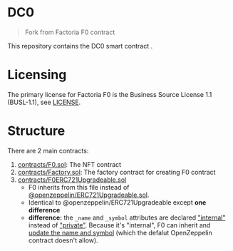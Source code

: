# DC0

> Fork from Factoria F0 contract

This repository contains the DC0 smart contract .

# Licensing

The primary license for Factoria F0 is the Business Source License 1.1 (BUSL-1.1), see [LICENSE](LICENSE).

# Structure

There are 2 main contracts:

1. [contracts/F0.sol](contracts/F0.sol): The NFT contract
2. [contracts/Factory.sol](contracts/Factory.sol): The factory contract for creating F0 contract
3. [contracts/F0ERC721Upgradeable.sol](contracts/F0ERC721Upgradeable.sol)
    - F0 inherits from this file instead of [@openzeppelin/ERC721Upgradeable.sol](https://github.com/OpenZeppelin/openzeppelin-contracts-upgradeable/blob/master/contracts/token/ERC721/ERC721Upgradeable.sol).
    - Identical to @openzeppelin/ERC721Upgradeable except **one difference**
    - **difference:** the `_name` and `_symbol` attributes are declared ["internal"](https://github.com/factoria-org/f0/blob/main/contracts/F0ERC721Upgradeable.sol#L31-L35) instead of ["private"](https://github.com/OpenZeppelin/openzeppelin-contracts-upgradeable/blob/master/contracts/token/ERC721/ERC721Upgradeable.sol#L25-L28). Because it's "internal", F0 can inherit and [update the name and symbol](contracts/F0.sol#L77-L82) (which the defalut OpenZeppelin contract doesn't allow).
